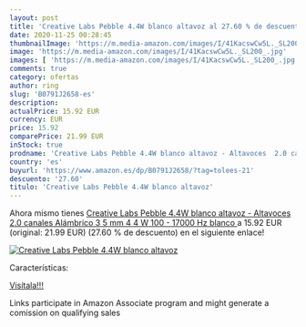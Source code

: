 ```yaml
---
layout: post
title: 'Creative Labs Pebble 4.4W blanco altavoz al 27.60 % de descuento'
date: 2020-11-25 00:28:45
thumbnailImage: 'https://m.media-amazon.com/images/I/41KacswCw5L._SL200_.jpg'
image: 'https://m.media-amazon.com/images/I/41KacswCw5L._SL200_.jpg'
images: [ 'https://m.media-amazon.com/images/I/41KacswCw5L._SL200_.jpg' ]
comments: true
category: ofertas
author: ring
slug: 'B0791J2658-es'
description:
actualPrice: 15.92 EUR
currency: EUR
price: 15.92
comparePrice: 21.99 EUR
inStock: true
prodname: 'Creative Labs Pebble 4.4W blanco altavoz - Altavoces  2.0 canales  Alámbrico  3 5 mm  4 4 W  100 - 17000 Hz  blanco '
country: 'es'
buyurl: 'https://www.amazon.es/dp/B0791J2658/?tag=tolees-21'
descuento: '27.60'
titulo: 'Creative Labs Pebble 4.4W blanco altavoz'
---
```


Ahora mismo tienes [Creative Labs Pebble 4.4W blanco altavoz - Altavoces  2.0 canales  Alámbrico  3 5 mm  4 4 W  100 - 17000 Hz  blanco ](https://www.amazon.es/dp/B0791J2658/?tag=tolees-21) a 15.92 EUR (original: 21.99 EUR) (27.60 %  de descuento) en el siguiente enlace!

[![Creative Labs Pebble 4.4W blanco altavoz](https://m.media-amazon.com/images/I/41KacswCw5L._SL200_.jpg)](https://www.amazon.es/dp/B0791J2658/?tag=tolees-21)

Características:


[Visítala!!!](https://www.amazon.es/dp/B0791J2658/?tag=tolees-21)

Links participate in Amazon Associate program and might generate a comission on qualifying sales
